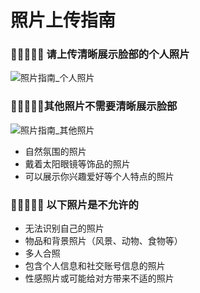 # 照片上传指南

### 👩🏻🧑🏻‍🦰 请上传清晰展示脸部的个人照片

![照片指南_个人照片](https://static.hangout.im/images/guide/photo.main_zh-TW.png)

### 👩🏻‍💻🏃🏻其他照片不需要清晰展示脸部

![照片指南_其他照片](https://static.hangout.im/images/guide/photo.optional_ko-KR.png)

- 自然氛围的照片
- 戴着太阳眼镜等饰品的照片
- 可以展示你兴趣爱好等个人特点的照片

### 🙅🏻‍♀️🙅🏻 以下照片是不允许的

- 无法识别自己的照片
- 物品和背景照片（风景、动物、食物等）
- 多人合照
- 包含个人信息和社交账号信息的照片
- 性感照片或可能给对方带来不适的照片
